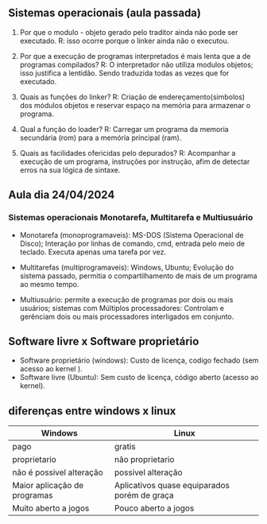 ## Sistemas operacionais (aula passada)

1. Por que o modulo - objeto gerado pelo traditor ainda não pode ser executado.
R: isso ocorre porque o linker ainda não o executou.

2. Por que a execução de programas interpretados é mais lenta que a de programas compilados?
R: O interpretador não utiliza modulos objetos; isso justifica a lentidão. Sendo traduzida todas as vezes que for executado.

3. Quais as funções do linker?
R: Criação de endereçamento(simbolos) dos módulos objetos e reservar espaço na memória para armazenar o programa.

4. Qual a função do loader?
R: Carregar um programa da memoria secundária (rom) para a memória principal (ram).

5. Quais as facilidades ofericidas pelo depurados?
R: Acompanhar a execução de um programa, instruções por instrução, afim de detectar erros na sua lógica de sintaxe.


## Aula dia 24/04/2024

### Sistemas operacionais Monotarefa, Multitarefa e Multiusuário

 - Monotarefa (monoprogramaveis): MS-DOS (Sistema Operacional de Disco); Interação por linhas de comando, cmd, entrada pelo meio de teclado. Executa apenas
 uma tarefa por vez.

  - Multitarefas (multiprogramaveis): Windows, Ubuntu; Evolução do sistema passado, permitia o compartilhamento de mais de um programa ao mesmo tempo.

  - Multiusuário: permite a execução de programas por dois ou mais usuários; sistemas com Múltiplos processadores: Controlam e gerênciam dois ou mais processadores interligados em conjunto.


  ## Software livre x Software proprietário

   - Software proprietário (windows): Custo de licença, codigo fechado (sem acesso ao kernel ). 
   - Software livre (Ubuntu): Sem custo de licença, código aberto (acesso ao kernel).

## diferenças entre windows x linux


| Windows | Linux |
|---------|-------|
| pago    | gratis|
| proprietario | não proprietario |
| não é possivel alteração | possivel alteração |
| Maior aplicação de programas | Aplicativos quase equiparados porém de graça |
| Muito aberto a jogos | Pouco aberto a jogos|

